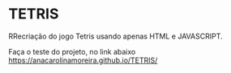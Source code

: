 # TETRIS
RRecriação do jogo Tetris usando apenas HTML e JAVASCRIPT.

Faça o teste do projeto, no link abaixo https://anacarolinamoreira.github.io/TETRIS/

